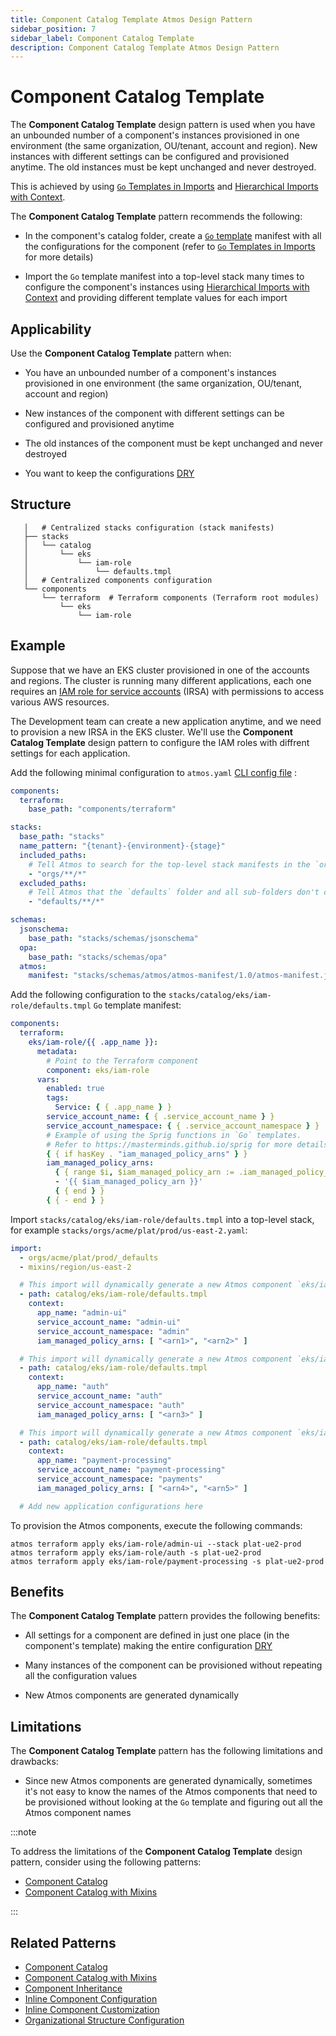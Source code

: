 ```yaml
---
title: Component Catalog Template Atmos Design Pattern
sidebar_position: 7
sidebar_label: Component Catalog Template
description: Component Catalog Template Atmos Design Pattern
---
```


# Component Catalog Template

The **Component Catalog Template** design pattern is used when you have an unbounded number of a component's instances provisioned in one environment
(the same organization, OU/tenant, account and region). New instances with different settings can be configured and provisioned anytime. The old
instances must be kept unchanged and never destroyed.

This is achieved by using [`Go` Templates in Imports](/core-concepts/stacks/imports#go-templates-in-imports) and
[Hierarchical Imports with Context](/core-concepts/stacks/imports#hierarchical-imports-with-context).

The **Component Catalog Template** pattern recommends the following:

- In the component's catalog folder, create a [`Go` template](https://pkg.go.dev/text/template) manifest with all the configurations for the
  component (refer to [`Go` Templates in Imports](/core-concepts/stacks/imports#go-templates-in-imports) for more details)

- Import the `Go` template manifest into a top-level stack many times to configure the component's instances
  using [Hierarchical Imports with Context](/core-concepts/stacks/imports#hierarchical-imports-with-context) and providing different template values
  for each import

## Applicability

Use the **Component Catalog Template** pattern when:

- You have an unbounded number of a component's instances provisioned in one environment (the same organization, OU/tenant, account and region)

- New instances of the component with different settings can be configured and provisioned anytime

- The old instances of the component must be kept unchanged and never destroyed

- You want to keep the configurations [DRY](https://en.wikipedia.org/wiki/Don%27t_repeat_yourself)

## Structure

```console
   │   # Centralized stacks configuration (stack manifests)
   ├── stacks
   │   └── catalog
   │       └── eks
   │           └── iam-role
   │               └── defaults.tmpl
   │   # Centralized components configuration
   └── components
       └── terraform  # Terraform components (Terraform root modules)
           └── eks
               └── iam-role
```

## Example

Suppose that we have an EKS cluster provisioned in one of the accounts and regions.
The cluster is running many different applications, each one requires
an [IAM role for service accounts](https://docs.aws.amazon.com/eks/latest/userguide/iam-roles-for-service-accounts.html) (IRSA) with permissions
to access various AWS resources.

The Development team can create a new application anytime, and we need to provision a new IRSA in the EKS cluster.
We'll use the **Component Catalog Template** design pattern to configure the IAM roles with diffrent settings for each application.

Add the following minimal configuration to `atmos.yaml` [CLI config file](/cli/configuration) :

```yaml title="atmos.yaml"
components:
  terraform:
    base_path: "components/terraform"

stacks:
  base_path: "stacks"
  name_pattern: "{tenant}-{environment}-{stage}"
  included_paths:
    # Tell Atmos to search for the top-level stack manifests in the `orgs` folder and its sub-folders
    - "orgs/**/*"
  excluded_paths:
    # Tell Atmos that the `defaults` folder and all sub-folders don't contain top-level stack manifests
    - "defaults/**/*"

schemas:
  jsonschema:
    base_path: "stacks/schemas/jsonschema"
  opa:
    base_path: "stacks/schemas/opa"
  atmos:
    manifest: "stacks/schemas/atmos/atmos-manifest/1.0/atmos-manifest.json"
```

Add the following configuration to the `stacks/catalog/eks/iam-role/defaults.tmpl` `Go` template manifest:

```yaml title="stacks/catalog/eks/iam-role/defaults.tmpl"
components:
  terraform:
    eks/iam-role/{{ .app_name }}:
      metadata:
        # Point to the Terraform component
        component: eks/iam-role
      vars:
        enabled: true
        tags:
          Service: { { .app_name } }
        service_account_name: { { .service_account_name } }
        service_account_namespace: { { .service_account_namespace } }
        # Example of using the Sprig functions in `Go` templates.
        # Refer to https://masterminds.github.io/sprig for more details.
        { { if hasKey . "iam_managed_policy_arns" } }
        iam_managed_policy_arns:
          { { range $i, $iam_managed_policy_arn := .iam_managed_policy_arns } }
          - '{{ $iam_managed_policy_arn }}'
          { { end } }
        { { - end } }
```

Import `stacks/catalog/eks/iam-role/defaults.tmpl` into a top-level stack, for example `stacks/orgs/acme/plat/prod/us-east-2.yaml`:

```yaml title="stacks/orgs/acme/plat/prod/us-east-2.yaml"
import:
  - orgs/acme/plat/prod/_defaults
  - mixins/region/us-east-2

  # This import will dynamically generate a new Atmos component `eks/iam-role/admin-ui`
  - path: catalog/eks/iam-role/defaults.tmpl
    context:
      app_name: "admin-ui"
      service_account_name: "admin-ui"
      service_account_namespace: "admin"
      iam_managed_policy_arns: [ "<arn1>", "<arn2>" ]

  # This import will dynamically generate a new Atmos component `eks/iam-role/auth`
  - path: catalog/eks/iam-role/defaults.tmpl
    context:
      app_name: "auth"
      service_account_name: "auth"
      service_account_namespace: "auth"
      iam_managed_policy_arns: [ "<arn3>" ]

  # This import will dynamically generate a new Atmos component `eks/iam-role/payment-processing`
  - path: catalog/eks/iam-role/defaults.tmpl
    context:
      app_name: "payment-processing"
      service_account_name: "payment-processing"
      service_account_namespace: "payments"
      iam_managed_policy_arns: [ "<arn4>", "<arn5>" ]

  # Add new application configurations here
```

To provision the Atmos components, execute the following commands:

```shell
atmos terraform apply eks/iam-role/admin-ui --stack plat-ue2-prod
atmos terraform apply eks/iam-role/auth -s plat-ue2-prod
atmos terraform apply eks/iam-role/payment-processing -s plat-ue2-prod
```

## Benefits

The **Component Catalog Template** pattern provides the following benefits:

- All settings for a component are defined in just one place (in the component's template) making the entire
  configuration [DRY](https://en.wikipedia.org/wiki/Don%27t_repeat_yourself)

- Many instances of the component can be provisioned without repeating all the configuration values

- New Atmos components are generated dynamically

## Limitations

The **Component Catalog Template** pattern has the following limitations and drawbacks:

- Since new Atmos components are generated dynamically, sometimes it's not easy to know the names of the Atmos components that need to be provisioned
  without looking at the `Go` template and figuring out all the Atmos component names

:::note

To address the limitations of the **Component Catalog Template** design pattern, consider using the following patterns:

- [Component Catalog](/design-patterns/component-catalog)
- [Component Catalog with Mixins](/design-patterns/component-catalog-with-mixins)

:::

## Related Patterns

- [Component Catalog](/design-patterns/component-catalog)
- [Component Catalog with Mixins](/design-patterns/component-catalog-with-mixins)
- [Component Inheritance](/design-patterns/component-inheritance)
- [Inline Component Configuration](/design-patterns/inline-component-configuration)
- [Inline Component Customization](/design-patterns/inline-component-customization)
- [Organizational Structure Configuration](/design-patterns/organizational-structure-configuration)
